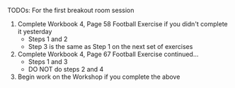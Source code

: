 TODOs:
For the first breakout room session
1. Complete Workbook 4, Page 58 Football Exercise if you didn't complete it yesterday
    - Steps 1 and 2
    - Step 3 is the same as Step 1 on the next set of exercises
2. Complete Workbook 4, Page 67 Football Exercise continued...
   - Steps 1 and 3
   - DO NOT do steps 2 and 4
3. Begin work on the Workshop if you complete the above